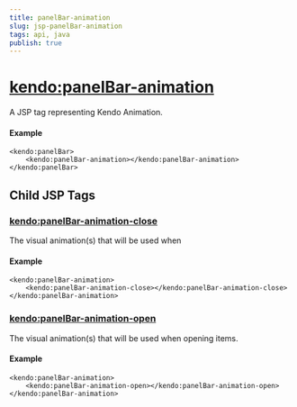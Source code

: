 ```yaml
---
title: panelBar-animation
slug: jsp-panelBar-animation
tags: api, java
publish: true
---
```


# <kendo:panelBar-animation>
A JSP tag representing Kendo Animation.

#### Example
    <kendo:panelBar>
        <kendo:panelBar-animation></kendo:panelBar-animation>
    </kendo:panelBar>


## Child JSP Tags

### [<kendo:panelBar-animation-close>](/api/wrappers/jsp/panelbar/animation-close)

The visual animation(s) that will be used when

#### Example

    <kendo:panelBar-animation>
        <kendo:panelBar-animation-close></kendo:panelBar-animation-close>
    </kendo:panelBar-animation>
 
### [<kendo:panelBar-animation-open>](/api/wrappers/jsp/panelbar/animation-open)

The visual animation(s) that will be used when opening items.

#### Example

    <kendo:panelBar-animation>
        <kendo:panelBar-animation-open></kendo:panelBar-animation-open>
    </kendo:panelBar-animation>
 
